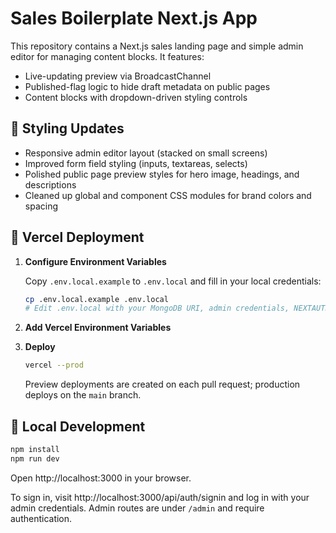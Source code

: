 # Sales Boilerplate Next.js App

This repository contains a Next.js sales landing page and simple admin editor for managing content blocks. It features:

- Live-updating preview via BroadcastChannel
- Published-flag logic to hide draft metadata on public pages
- Content blocks with dropdown-driven styling controls

## 🎨 Styling Updates

- Responsive admin editor layout (stacked on small screens)
- Improved form field styling (inputs, textareas, selects)
- Polished public page preview styles for hero image, headings, and descriptions
- Cleaned up global and component CSS modules for brand colors and spacing

## 🚀 Vercel Deployment

1. **Configure Environment Variables**

   Copy `.env.local.example` to `.env.local` and fill in your local credentials:

   ```bash
   cp .env.local.example .env.local
   # Edit .env.local with your MongoDB URI, admin credentials, NEXTAUTH_URL, and secret
   ```

2. **Add Vercel Environment Variables**

3. **Deploy**

   ```bash
   vercel --prod
   ```

   Preview deployments are created on each pull request; production deploys on the `main` branch.

## 🧪 Local Development

```bash
npm install
npm run dev
```

Open http://localhost:3000 in your browser.

To sign in, visit http://localhost:3000/api/auth/signin and log in with your admin credentials. Admin routes are under `/admin` and require authentication.
